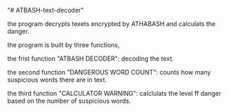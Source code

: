 "# ATBASH-text-decoder" 

the program decrypts texets encrypted by ATHABASH and calculats the danger.



the program is built by three functions,

the frist function "ATBASH DECODER":
decoding the text.

the second function "DANGEROUS WORD COUNT":
counts how many suspicious words there are in text.


the third function "CALCULATOR WARNING":
calclulats the level ff danger based on the number of suspicious words.

